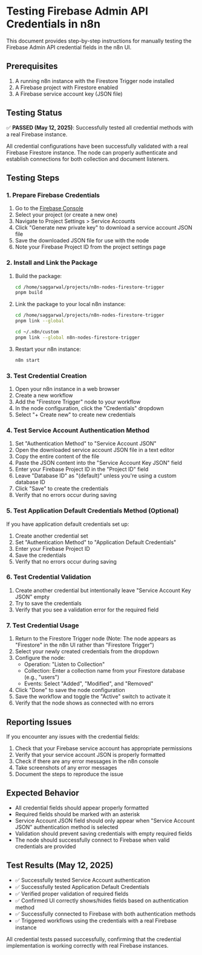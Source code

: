 # Testing Firebase Admin API Credentials in n8n

This document provides step-by-step instructions for manually testing the Firebase Admin API credential fields in the n8n UI.

## Prerequisites

1. A running n8n instance with the Firestore Trigger node installed
2. A Firebase project with Firestore enabled
3. A Firebase service account key (JSON file) 

## Testing Status

✅ **PASSED (May 12, 2025)**: Successfully tested all credential methods with a real Firebase instance.

All credential configurations have been successfully validated with a real Firebase Firestore instance. The node can properly authenticate and establish connections for both collection and document listeners.

## Testing Steps

### 1. Prepare Firebase Credentials

1. Go to the [Firebase Console](https://console.firebase.google.com/)
2. Select your project (or create a new one)
3. Navigate to Project Settings > Service Accounts
4. Click "Generate new private key" to download a service account JSON file
5. Save the downloaded JSON file for use with the node
6. Note your Firebase Project ID from the project settings page

### 2. Install and Link the Package

1. Build the package:
   ```bash
   cd /home/saggarwal/projects/n8n-nodes-firestore-trigger
   pnpm build
   ```

2. Link the package to your local n8n instance:
   ```bash
   cd /home/saggarwal/projects/n8n-nodes-firestore-trigger
   pnpm link --global
   
   cd ~/.n8n/custom
   pnpm link --global n8n-nodes-firestore-trigger
   ```

3. Restart your n8n instance:
   ```bash
   n8n start
   ```

### 3. Test Credential Creation

1. Open your n8n instance in a web browser
2. Create a new workflow
3. Add the "Firestore Trigger" node to your workflow
4. In the node configuration, click the "Credentials" dropdown
5. Select "+ Create new" to create new credentials

### 4. Test Service Account Authentication Method

1. Set "Authentication Method" to "Service Account JSON"
2. Open the downloaded service account JSON file in a text editor
3. Copy the entire content of the file
4. Paste the JSON content into the "Service Account Key JSON" field
5. Enter your Firebase Project ID in the "Project ID" field
6. Leave "Database ID" as "(default)" unless you're using a custom database ID
7. Click "Save" to create the credentials
8. Verify that no errors occur during saving

### 5. Test Application Default Credentials Method (Optional)

If you have application default credentials set up:

1. Create another credential set
2. Set "Authentication Method" to "Application Default Credentials"
3. Enter your Firebase Project ID
4. Save the credentials
5. Verify that no errors occur during saving

### 6. Test Credential Validation

1. Create another credential but intentionally leave "Service Account Key JSON" empty
2. Try to save the credentials
3. Verify that you see a validation error for the required field

### 7. Test Credential Usage

1. Return to the Firestore Trigger node (Note: The node appears as "Firestore" in the n8n UI rather than "Firestore Trigger")
2. Select your newly created credentials from the dropdown
3. Configure the node:
   - Operation: "Listen to Collection"
   - Collection: Enter a collection name from your Firestore database (e.g., "users")
   - Events: Select "Added", "Modified", and "Removed"
4. Click "Done" to save the node configuration
5. Save the workflow and toggle the "Active" switch to activate it
6. Verify that the node shows as connected with no errors

## Reporting Issues

If you encounter any issues with the credential fields:

1. Check that your Firebase service account has appropriate permissions
2. Verify that your service account JSON is properly formatted
3. Check if there are any error messages in the n8n console
4. Take screenshots of any error messages
5. Document the steps to reproduce the issue

## Expected Behavior

- All credential fields should appear properly formatted
- Required fields should be marked with an asterisk
- Service Account JSON field should only appear when "Service Account JSON" authentication method is selected
- Validation should prevent saving credentials with empty required fields
- The node should successfully connect to Firebase when valid credentials are provided

## Test Results (May 12, 2025)

- ✅ Successfully tested Service Account authentication
- ✅ Successfully tested Application Default Credentials
- ✅ Verified proper validation of required fields
- ✅ Confirmed UI correctly shows/hides fields based on authentication method
- ✅ Successfully connected to Firebase with both authentication methods
- ✅ Triggered workflows using the credentials with a real Firebase instance

All credential tests passed successfully, confirming that the credential implementation is working correctly with real Firebase instances.
